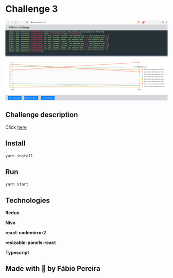 # Challenge 3

<p align="center">
  <img src="https://github.com/devfabiosilva/desafios-intelie/blob/master/docs/images/img01.png">
</p>

## Challenge description

Click [here](https://github.com/intelie/challenge-chart-plot)

## Install

```sh
yarn install
```

## Run

```sh
yarn start
```

## Technologies

**Redux**

**Nivo**

**react-codemirror2**

**resizable-panels-react**

**Typescript**

## Made with :purple_heart: by Fábio Pereira
